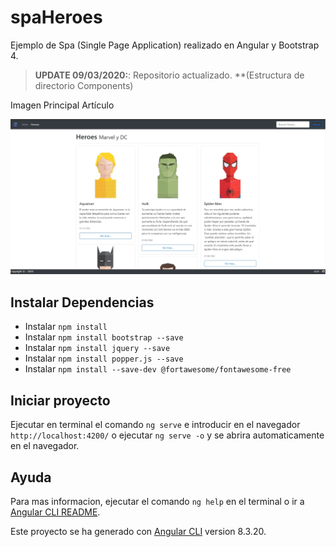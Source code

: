 # spaHeroes
Ejemplo de Spa (Single Page Application) realizado en Angular y Bootstrap 4.

> **UPDATE 09/03/2020:**: Repositorio actualizado. **(Estructura de directorio Components)

Imagen Principal Artículo <p align="center"><img src="captura_2.jpg"></p> 

## Instalar Dependencias
- Instalar `npm install`
- Instalar `npm install bootstrap --save`
- Instalar `npm install jquery --save`
- Instalar `npm install popper.js --save`
- Instalar `npm install --save-dev @fortawesome/fontawesome-free`

## Iniciar proyecto
Ejecutar en terminal el comando `ng serve` e introducir en el navegador `http://localhost:4200/` o ejecutar `ng serve -o` y se abrira automaticamente en el navegador.

## Ayuda
Para mas informacion, ejecutar el comando `ng help` en el terminal o ir a [Angular CLI README](https://github.com/angular/angular-cli/blob/master/README.md).

Este proyecto se ha generado con [Angular CLI](https://github.com/angular/angular-cli) version 8.3.20.
